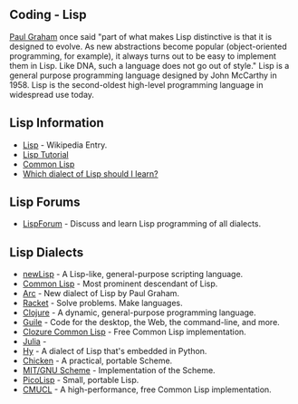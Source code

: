 ## Coding - Lisp

[Paul Graham](https://en.wikipedia.org/wiki/Paul_Graham_(programmer)) once said "part of what makes Lisp distinctive is that it is designed to evolve. As new abstractions become popular (object-oriented programming, for example), it always turns out to be easy to implement them in Lisp. Like DNA, such a language does not go out of style." Lisp is a general purpose programming language designed by John McCarthy in 1958. Lisp is the second-oldest high-level programming language in widespread use today. 

## Lisp Information

- [Lisp](https://en.wikipedia.org/wiki/Lisp_(programming_language)) - Wikipedia Entry.
- [Lisp Tutorial](http://www.tutorialspoint.com/lisp/)
- [Common Lisp](https://lisp-lang.org/)
- [Which dialect of Lisp should I learn?](https://stackoverflow.com/questions/1007250/which-dialect-of-lisp-should-i-learn)

## Lisp Forums

- [LispForum](http://www.lispforum.com) - Discuss and learn Lisp programming of all dialects.

## Lisp Dialects

- [newLisp](http://www.newlisp.org/) - A Lisp-like, general-purpose scripting language.
- [Common Lisp](https://common-lisp.net/) - Most prominent descendant of Lisp.
- [Arc](http://www.paulgraham.com/arc.html) - New dialect of Lisp by Paul Graham.
- [Racket](https://racket-lang.org/) - Solve problems. Make languages.
- [Clojure](https://clojure.org/) - A dynamic, general-purpose programming language.
- [Guile](https://www.gnu.org/software/guile/) - Code for the desktop, the Web, the command-line, and more.
- [Clozure Common Lisp](https://ccl.clozure.com/) - Free Common Lisp implementation.
- [Julia](https://julialang.org/) - 
- [Hy](https://github.com/hylang/hy) - A dialect of Lisp that's embedded in Python.
- [Chicken](https://www.call-cc.org/) - A practical, portable Scheme.
- [MIT/GNU Scheme](https://www.gnu.org/software/mit-scheme/) - Implementation of the Scheme.
- [PicoLisp](https://picolisp.com) - Small, portable Lisp.
- [CMUCL](https://www.cons.org/cmucl/) - A high-performance, free Common Lisp implementation.

